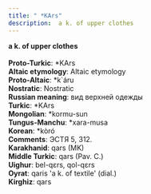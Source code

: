 ```yaml
---
title: " *KArs"
description:  a k. of upper clothes
---
```

<p data-pagefind-weight="0.5">
<strong> a k. of upper clothes</strong><br><br>
<strong>Proto-Turkic</strong>:  *KArs<br>
<strong>Altaic etymology</strong>:  Altaic etymology<br>
<strong> Proto-Altaic</strong>:  *k`áru<br>
<strong>Nostratic</strong>:  Nostratic<br>
<strong>Russian meaning</strong>:  вид верхней одежды<br>
<strong>Turkic</strong>:  *KArs<br>
<strong>Mongolian</strong>:  *kormu-sun<br>
<strong>Tungus-Manchu</strong>:  *xara-musa<br>
<strong>Korean</strong>:  *kòró<br>
<strong>Comments</strong>:  ЭСТЯ 5, 312.<br>
<strong>Karakhanid</strong>:  qars (MK)<br>
<strong>Middle Turkic</strong>:  qars (Pav. C.)<br>
<strong>Uighur</strong>:  bel-qɛrs, qol-qɛrs<br>
<strong>Oyrat</strong>:  qaris 'a k. of textile' (dial.)<br>
<strong>Kirghiz</strong>:  qars<br>

</p>
